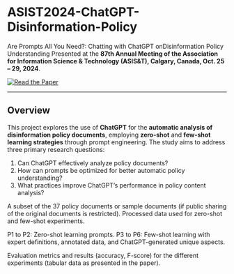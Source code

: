 # ASIST2024-ChatGPT-Disinformation-Policy
Are Prompts All You Need?: Chatting with ChatGPT onDisinformation Policy Understanding
Presented at the **87th Annual Meeting of the Association for Information Science & Technology (ASIS&T), Calgary, Canada, Oct. 25 – 29, 2024**.

[![Read the Paper](https://www.researchgate.net/publication/384950923_Are_Prompts_All_You_Need_Chatting_with_ChatGPT_on_Disinformation_Policy_Understanding)](https://www.researchgate.net/publication/384950923_Are_Prompts_All_You_Need_Chatting_with_ChatGPT_on_Disinformation_Policy_Understanding)

---

## Overview
This project explores the use of **ChatGPT** for the **automatic analysis of disinformation policy documents**, employing **zero-shot** and **few-shot learning strategies** through prompt engineering. The study aims to address three primary research questions:
1. Can ChatGPT effectively analyze policy documents?
2. How can prompts be optimized for better automatic policy understanding?
3. What practices improve ChatGPT’s performance in policy content analysis?


A subset of the 37 policy documents or sample documents (if public sharing of the original documents is restricted).
Processed data used for zero-shot and few-shot experiments.


P1 to P2: Zero-shot learning prompts.
P3 to P6: Few-shot learning with expert definitions, annotated data, and ChatGPT-generated unique aspects.

Evaluation metrics and results (accuracy, F-score) for the different experiments (tabular data as presented in the paper).


